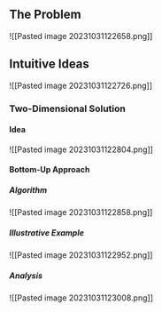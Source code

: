 ## The Problem
![[Pasted image 20231031122658.png]]
## Intuitive Ideas
![[Pasted image 20231031122726.png]]
### Two-Dimensional Solution
#### Idea
![[Pasted image 20231031122804.png]]
#### Bottom-Up Approach
##### Algorithm
![[Pasted image 20231031122858.png]]
##### Illustrative Example
![[Pasted image 20231031122952.png]]
##### Analysis
![[Pasted image 20231031123008.png]]


